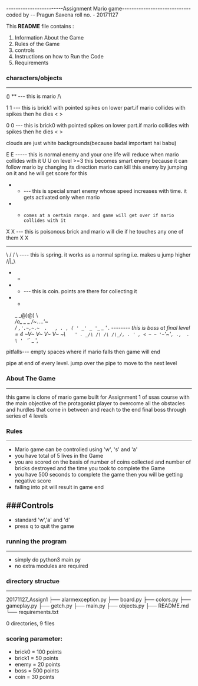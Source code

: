 ------------------------Assignment Mario game-----------------------------
coded by -- Pragun Saxena
roll no. - 20171127

This **README** file contains :
 1. Information About the Game
 2. Rules of the Game
 3. controls
 4. Instructions on how to Run the Code
 5. Requirements

### characters/objects
---------------------

()
**  --- this is mario
/\

1 1 --- this is brick1 with pointed spikes on lower part.if mario collides with spikes then he dies
< >

0 0 --- this is brick0 with pointed spikes on lower part.if mario collides with spikes then he dies
< >

clouds are just white backgrounds(because badal important hai babu)

E E ----- this is normal enemy and your one life will reduce when mario collides with it
U U       on level >=3 this becomes smart enemy because it can follow mario by changing its direction
          mario can kill this enemy by jumping on it and he will get score for this

* * --- this is special  smart enemy whose speed increases with time. it gets activated only when mario
* *     comes at a certain range. and game will get over if mario collides with it

X X --- this is poisonous brick and mario will die if he touches any one of them
X X

______
 \  /
 /  \    ---- this is spring. it works as a normal spring i.e. makes u jump higher
/_|_|_\

 * *
*   * --- this is coin. points are there for collecting it
 * *

    _          _@)@) \  
  _/o\_ _ _ _/~`.`...'~\
 / `,'.~,~.~  .   , . ,
  ( ' _' _ '_` _  '  .    -------- this is boss at final level = 4
 ~V~ V~ V~ V~ ~\ `   ' .
  _/\ /\ /\ /\_/, . ' ,
 < ~ ~ '~`'~'`, .,  .   
  \ ' `_  '`_    _    ',


  pitfalls--- empty spaces where if mario falls then game will end

  pipe at end of every level. jump over the pipe to move to the next level

### About The Game
--------------
this game is clone of mario game built for Assignment 1 of ssas course with the main objective
of the protagonist player to overcome all the obstacles and hurdles that come in between and
reach to the end final boss through series of 4 levels

### Rules
-----

- Mario game can be controlled using 'w', 's' and 'a'
- you have total of 5 lives in the Game
- you are scored on the basis of number of coins collected and number of bricks destroyed and the time you took
  to complete the Game
- you have 500 seconds to complete the game then you will be getting negative score  
- falling into pit will result in game end

###Controls
----------

- standard 'w','a' and 'd'
- press q to quit the game

### running the program
----------------------
- simply do python3 main.py
- no extra modules are required

### directory structue
--------------------
20171127_Assign1
	├── alarmexception.py
	├── board.py
	├── colors.py
	├── gameplay.py
	├── getch.py
	├── main.py
	├── objects.py
	├── README.md
	└── requirements.txt

0 directories, 9 files


### scoring parameter:
- brick0 = 100 points
- brick1 = 50 points
- enemy = 20 points
- boss = 500 points
- coin = 30 points
